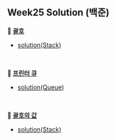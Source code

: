 ## Week25 Solution (백준) 

**👀 [괄호](https://www.acmicpc.net/problem/9012)**

- [solution(Stack)](https://github.com/so-ohee/Algorithm/blob/main/src/me/algo/BaekJoon/Main_9012_%EA%B4%84%ED%98%B8.java)



<br/>

 

**👀 [프린터 큐](https://www.acmicpc.net/problem/1966)**

- [solution(Queue)](https://github.com/so-ohee/Algorithm/blob/main/src/me/algo/BaekJoon/Main_1966_%ED%94%84%EB%A6%B0%ED%84%B0%ED%81%90.java)



<br/> 

 

**👀 [괄호의 값](https://www.acmicpc.net/problem/2504)**

- [solution(Stack)](https://github.com/so-ohee/Algorithm/blob/main/src/me/algo/BaekJoon/Main_2504_%EA%B4%84%ED%98%B8%EC%9D%98%EA%B0%92.java)

